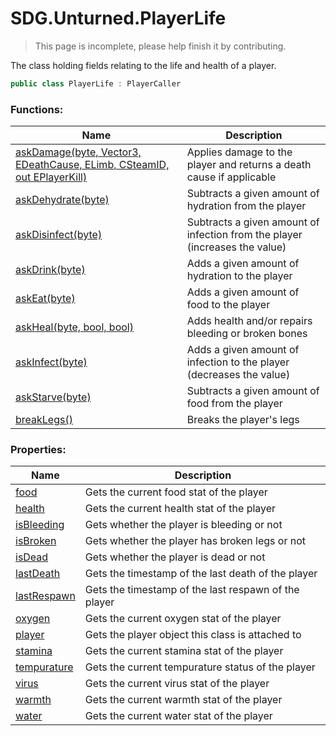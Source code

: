 # SDG.Unturned.PlayerLife

> This page is incomplete, please help finish it by contributing.

The class holding fields relating to the life and health of a player.

```C#
public class PlayerLife : PlayerCaller
```

### Functions:

Name | Description
------------ | -------------
[askDamage(byte, Vector3, EDeathCause, ELimb, CSteamID, out EPlayerKill)](scripting/sdg/unturned/playerlife/askdamage) | Applies damage to the player and returns a death cause if applicable
[askDehydrate(byte)](scripting/sdg/unturned/playerlife/askdehyrate) | Subtracts a given amount of hydration from the player
[askDisinfect(byte)](scripting/sdg/unturned/playerlife/askdisinfect) | Subtracts a given amount of infection from the player (increases the value)
[askDrink(byte)](scripting/sdg/unturned/playerlife/askdrink) | Adds a given amount of hydration to the player
[askEat(byte)](scripting/sdg/unturned/playerlife/askeat) | Adds a given amount of food to the player
[askHeal(byte, bool, bool)](scripting/sdg/unturned/playerlife/askheal) | Adds health and/or repairs bleeding or broken bones
[askInfect(byte)](scripting/sdg/unturned/playerlife/askinfect) | Adds a given amount of infection to the player (decreases the value)
[askStarve(byte)](scripting/sdg/unturned/playerlife/askstarve) | Subtracts a given amount of food from the player
[breakLegs()](scripting/sdg/unturned/playerlife/breaklegs) | Breaks the player's legs

### Properties:

Name | Description
------------ | -------------
[food](scripting/sdg/unturned/playerlife/food) | Gets the current food stat of the player
[health](scripting/sdg/unturned/playerlife/health) | Gets the current health stat of the player
[isBleeding](scripting/sdg/unturned/playerlife/isbleeding) | Gets whether the player is bleeding or not
[isBroken](scripting/sdg/unturned/playerlife/isbroken) | Gets whether the player has broken legs or not
[isDead](scripting/sdg/unturned/playerlife/isdead) | Gets whether the player is dead or not
[lastDeath](scripting/sdg/unturned/playerlife/lastdeath) | Gets the timestamp of the last death of the player
[lastRespawn](scripting/sdg/unturned/playerlife/lastrespawn) | Gets the timestamp of the last respawn of the player
[oxygen](scripting/sdg/unturned/playerlife/oxygen) | Gets the current oxygen stat of the player
[player](scripting/sdg/unturned/playerlife/player) | Gets the player object this class is attached to
[stamina](scripting/sdg/unturned/playerlife/stamina) | Gets the current stamina stat of the player
[tempurature](scripting/sdg/unturned/playerlife/tempurature) | Gets the current tempurature status of the player
[virus](scripting/sdg/unturned/playerlife/virus) | Gets the current virus stat of the player
[warmth](scripting/sdg/unturned/playerlife/warmth) | Gets the current warmth stat of the player
[water](scripting/sdg/unturned/playerlife/water) | Gets the current water stat of the player